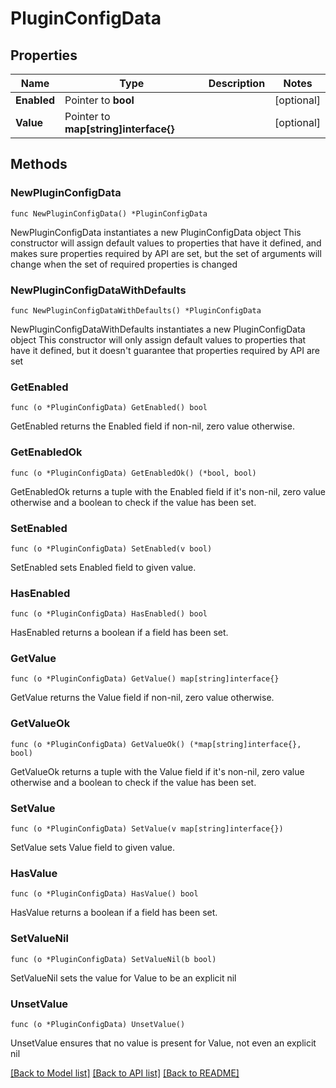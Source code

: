 # PluginConfigData

## Properties

Name | Type | Description | Notes
------------ | ------------- | ------------- | -------------
**Enabled** | Pointer to **bool** |  | [optional] 
**Value** | Pointer to **map[string]interface{}** |  | [optional] 

## Methods

### NewPluginConfigData

`func NewPluginConfigData() *PluginConfigData`

NewPluginConfigData instantiates a new PluginConfigData object
This constructor will assign default values to properties that have it defined,
and makes sure properties required by API are set, but the set of arguments
will change when the set of required properties is changed

### NewPluginConfigDataWithDefaults

`func NewPluginConfigDataWithDefaults() *PluginConfigData`

NewPluginConfigDataWithDefaults instantiates a new PluginConfigData object
This constructor will only assign default values to properties that have it defined,
but it doesn't guarantee that properties required by API are set

### GetEnabled

`func (o *PluginConfigData) GetEnabled() bool`

GetEnabled returns the Enabled field if non-nil, zero value otherwise.

### GetEnabledOk

`func (o *PluginConfigData) GetEnabledOk() (*bool, bool)`

GetEnabledOk returns a tuple with the Enabled field if it's non-nil, zero value otherwise
and a boolean to check if the value has been set.

### SetEnabled

`func (o *PluginConfigData) SetEnabled(v bool)`

SetEnabled sets Enabled field to given value.

### HasEnabled

`func (o *PluginConfigData) HasEnabled() bool`

HasEnabled returns a boolean if a field has been set.

### GetValue

`func (o *PluginConfigData) GetValue() map[string]interface{}`

GetValue returns the Value field if non-nil, zero value otherwise.

### GetValueOk

`func (o *PluginConfigData) GetValueOk() (*map[string]interface{}, bool)`

GetValueOk returns a tuple with the Value field if it's non-nil, zero value otherwise
and a boolean to check if the value has been set.

### SetValue

`func (o *PluginConfigData) SetValue(v map[string]interface{})`

SetValue sets Value field to given value.

### HasValue

`func (o *PluginConfigData) HasValue() bool`

HasValue returns a boolean if a field has been set.

### SetValueNil

`func (o *PluginConfigData) SetValueNil(b bool)`

 SetValueNil sets the value for Value to be an explicit nil

### UnsetValue
`func (o *PluginConfigData) UnsetValue()`

UnsetValue ensures that no value is present for Value, not even an explicit nil

[[Back to Model list]](../README.md#documentation-for-models) [[Back to API list]](../README.md#documentation-for-api-endpoints) [[Back to README]](../README.md)


